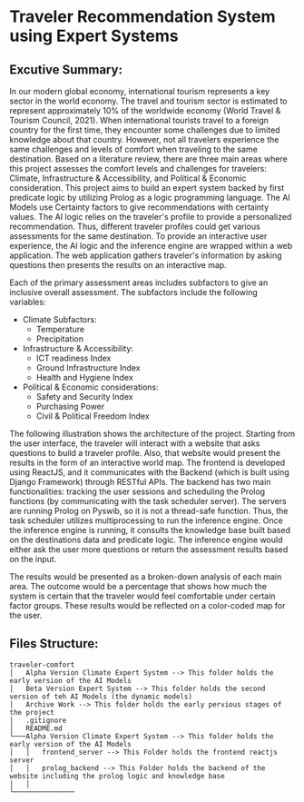 # Traveler Recommendation System using Expert Systems
## Excutive Summary:

In our modern global economy, international tourism represents a key sector in the world economy. The travel and tourism sector is estimated to represent approximately 10% of the worldwide economy ​​(World Travel & Tourism Council, 2021). When international tourists travel to a foreign country for the first time, they encounter some challenges due to limited knowledge about that country. However, not all travelers experience the same challenges and levels of comfort when traveling to the same destination. Based on a literature review, there are three main areas where this project assesses the comfort levels and challenges for travelers: Climate, Infrastructure & Accessibility, and Political & Economic consideration. This project aims to build an expert system backed by first predicate logic by utilizing Prolog as a logic programming language. The AI Models use Certainty factors to give recommendations with certainty values. The AI logic relies on the traveler's profile to provide a personalized recommendation. Thus, different traveler profiles could get various assessments for the same destination. To provide an interactive user experience, the AI logic and the inference engine are wrapped within a web application. The web application gathers traveler's information by asking questions then presents the results on an interactive map. 

Each of the primary assessment areas includes subfactors to give an inclusive overall assessment. The subfactors include the following variables:
 - Climate Subfactors: 
    - Temperature
    - Precipitation
 - Infrastructure & Accessibility: 
    - ICT readiness Index
    - Ground Infrastructure Index
    - Health and Hygiene Index
 - Political & Economic considerations: 
    - Safety and Security Index
    - Purchasing Power
    - Civil & Political Freedom Index

The following illustration shows the architecture of the project. Starting from the user interface, the traveler will interact with a website that asks questions to build a traveler profile. Also, that website would present the results in the form of an interactive world map. The frontend is developed using ReactJS, and it communicates with the Backend (which is built using Django Framework) through RESTful APIs. The backend has two main functionalities: tracking the user sessions and scheduling the Prolog functions (by communicating with the task scheduler server). The servers are running Prolog on Pyswib, so it is not a thread-safe function. Thus, the task scheduler utilizes multiprocessing to run the inference engine. Once the inference engine is running, it consults the knowledge base built based on the destinations data and predicate logic. The inference engine would either ask the user more questions or return the assessment results based on the input.  

The results would be presented as a broken-down analysis of each main area. The outcome would be a percentage that shows how much the system is certain that the traveler would feel comfortable under certain factor groups. These results would be reflected on a color-coded map for the user. 

## Files Structure:
```
traveler-comfort
│   Alpha Version Climate Expert System --> This folder holds the early version of the AI Models
│   Beta Version Expert System --> This folder holds the second version of teh AI Models (the dynamic models)
│   Archive Work --> This folder holds the early pervious stages of the project
│   .gitignore
│   README.md
└───Alpha Version Climate Expert System --> This folder holds the early version of the AI Models
│   │   frontend_server --> This Folder holds the frontend reactjs server
│   │   prolog_backend --> This Folder holds the backend of the website including the prolog logic and knowledge base
│   │
└───────────────
```